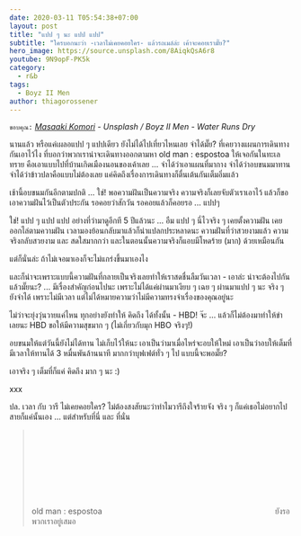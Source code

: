```yaml
---
date: 2020-03-11 T05:54:38+07:00
layout: post
title: "แปป ๆ นะ แปป แปป"
subtitle: "ใครบอกนะว่า -เวลาไม่เคยคอยใคร- แล้วรถเมล์ล่ะ เค้าจะคอยเรามั๊ย?"
hero_image: https://source.unsplash.com/8AiqkQsA6r8
youtube: 9N9opF-PK5k
category:
  - r&b
tags:
  - Boyz II Men
author: thiagorossener
---
```

`ขอบคุณ:` *[Masaaki Komori](https://unsplash.com/@gaspanik) - Unsplash / Boyz II Men - Water Runs Dry*

นานแล้ว หรือแค่เผลอแปป ๆ แปปเดียว ยังไม่ได้ไปเที่ยวไหนเลย จำได้มั๊ย? ที่เคยวางแผนการเดินทางกันเอาไว้ไง ที่บอกว่าพวกเราน่าจะเดินทางออกตามหา old man : espostoa ให้เจอกันในทะเลทราย คือเอาแบบไปที่บ้านเกิดเมืองนอนของเค้าเลย ... จำได้ว่าเอาแผนที่มากาง จำได้ว่าอบขนมมาทาน จำได้ว่าข้าวปลาคือแบบไม่ต้องเลย แค่คิดถึงเรื่องการเดินทางก็ตื่นเต้นกันเต็มอิ่มแล้ว

เช้านี้อบขนมกันอีกตามปกติ ... ใช่! พอความฝันเป็นความจริง ความจริงก็เลยจับตัวเราเอาไว้ แล้วก็ขอเอาความฝันไว้เป็นตัวประกัน รอคอยว่าสักวัน รอคอยแล้วก็คอยรอ ... แปปๆ

ใช่! แปป ๆ แปป แปป อย่างที่ว่ามาดูอีกที 5 ปีแล้วนะ ... อืม แปป ๆ นี่ไวจริง ๆ เคยตั้งความฝัน เคยออกไล่ตามความฝัน เวลามองย้อนกลับมาแล้วก็น่าแปลกประหลาดนะ ความฝันที่ว่าสวยงามแล้ว ความจริงกลับสวยงาม และ สดใสมากกว่า และในตอนนั้นความจริงก็แอบมีโหดร้าย (มาก) ด้วยเหมือนกัน

แต่ก็นั่นล่ะ ถ้าไม่เจอมาเองก็จะไม่แกร่งขึ้นมาเองไง

และก็น่าจะเพราะแบบนี้ความฝันที่กลายเป็นจริงเลยทำให้เราสดชื่นลืมวันเวลา - เอาล่ะ น่าจะต้องไปกันแล้วมั๊ยนะ? ... มีเรื่องสำคัญก่อนไปนะ เพราะไม่ได้แค่ผ่านมาเงียบ ๆ เฉย ๆ ผ่านมาแปป ๆ นะ จริง ๆ ยังจำได้ เพราะไม่มีเวลา แต่ไม่ได้หมายความว่าไม่มีความทรงจำเรื่องของคุณอยู่นะ

ไม่ว่าจะยุ่งวุ่นวายแค่ไหน ทุกอย่างยังทำให้ คิดถึง ได้ทั้งนั้น - HBD! จ๊ะ ... แล้วก็ไม่ต้องมาทำให้ขำเลยนะ HBD ขอให้มีความสุขมาก ๆ (ไม่เกี่ยวกับมุก HBO จริงๆ!)

อบขนมให้แต่วันนี้ยังไม่ได้ทาน ไม่เก็บไว้ให้นะ เอาเป็นว่ามาเมื่อไหร่จะอบให้ใหม่ เอาเป็นว่าอบให้เต็มที่ มีเวลาให้ทานได้ 3 หมื่นพันล้านนาที มากกว่าบุฟเฟต์ทั่ว ๆ ไป แบบนี้จะพอมั๊ย?

เอาจริง ๆ เต็มที่ก็แค่ คิดถึง มาก ๆ นะ :)

xxx

ปล. เวลา กับ วารี ไม่เคยคอยใคร? ไม่ต้องสงสัยนะว่าทำไมวารีถึงใจร้ายจัง จริง ๆ ก็แค่เธอไม่อยากไปสายก็แค่นั้นเอง ... แต่สำหรับที่นี่ และ ที่นั่น
> old man : espostoa <svg class="love"><use xlink:href="#icon-heart"></use></svg> ยังรอพวกเราอยู่เสมอ
